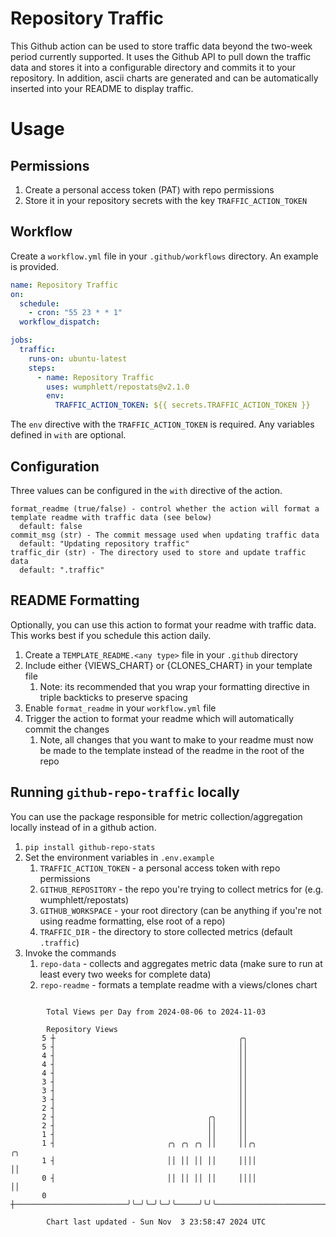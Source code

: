 # Repository Traffic

This Github action can be used to store traffic data beyond the two-week period currently supported.
It uses the Github API to pull down the traffic data and stores it into a configurable directory and commits it to your 
repository. In addition, ascii charts are generated and can be automatically inserted into your README to display traffic.

# Usage
## Permissions
1. Create a personal access token (PAT) with repo permissions
2. Store it in your repository secrets with the key `TRAFFIC_ACTION_TOKEN`

## Workflow
Create a `workflow.yml` file in your `.github/workflows` directory. An example is provided.

```yaml
name: Repository Traffic
on:
  schedule:
    - cron: "55 23 * * 1"
  workflow_dispatch:

jobs:
  traffic:
    runs-on: ubuntu-latest
    steps:
      - name: Repository Traffic
        uses: wumphlett/repostats@v2.1.0
        env:
          TRAFFIC_ACTION_TOKEN: ${{ secrets.TRAFFIC_ACTION_TOKEN }}
```
The `env` directive with the `TRAFFIC_ACTION_TOKEN` is required. Any variables defined in `with` are optional.

## Configuration
Three values can be configured in the `with` directive of the action.
```
format_readme (true/false) - control whether the action will format a template readme with traffic data (see below)
  default: false
commit_msg (str) - The commit message used when updating traffic data
  default: "Updating repository traffic"
traffic_dir (str) - The directory used to store and update traffic data
  default: ".traffic"
```

## README Formatting
Optionally, you can use this action to format your readme with traffic data. This works best if you schedule this action
daily.

1. Create a `TEMPLATE_README.<any type>` file in your `.github` directory
2. Include either {VIEWS_CHART} or {CLONES_CHART} in your template file
   1. Note: its recommended that you wrap your formatting directive in triple backticks to preserve spacing
3. Enable `format_readme` in your `workflow.yml` file
4. Trigger the action to format your readme which will automatically commit the changes
   1. Note, all changes that you want to make to your readme must now be made to the template instead of the readme in the root of the repo

## Running `github-repo-traffic` locally
You can use the package responsible for metric collection/aggregation locally instead of in a github action.

1. `pip install github-repo-stats`
2. Set the environment variables in `.env.example`
   1. `TRAFFIC_ACTION_TOKEN` - a personal access token with repo permissions
   2. `GITHUB_REPOSITORY` - the repo you're trying to collect metrics for (e.g. wumphlett/repostats)
   3. `GITHUB_WORKSPACE` - your root directory (can be anything if you're not using readme formatting, else root of a repo)
   4. `TRAFFIC_DIR` - the directory to store collected metrics (default `.traffic`)
3. Invoke the commands
   1. `repo-data` - collects and aggregates metric data (make sure to run at least every two weeks for complete data)
   2. `repo-readme` - formats a template readme with a views/clones chart

```

        Total Views per Day from 2024-08-06 to 2024-11-03

        Repository Views
       5 ┼                                         ╭╮
       5 ┤                                         ││
       4 ┤                                         ││
       4 ┤                                         ││
       4 ┤                                         ││
       3 ┤                                         ││
       3 ┤                                         ││
       3 ┤                                         ││
       2 ┤                                         ││
       2 ┤                                  ╭╮     ││
       2 ┤                                  ││     ││
       1 ┤                                  ││     ││
       1 ┤                         ╭╮ ╭╮ ╭╮ ││     ││╭╮                                         ╭╮
       1 ┤                         ││ ││ ││ ││     ││││                                         ││
       0 ┤                         ││ ││ ││ ││     ││││                                         ││
       0 ┼─────────────────────────╯╰─╯╰─╯╰─╯╰─────╯╰╯╰─────────────────────────────────────────╯╰─

        Chart last updated - Sun Nov  3 23:58:47 2024 UTC
        
```
